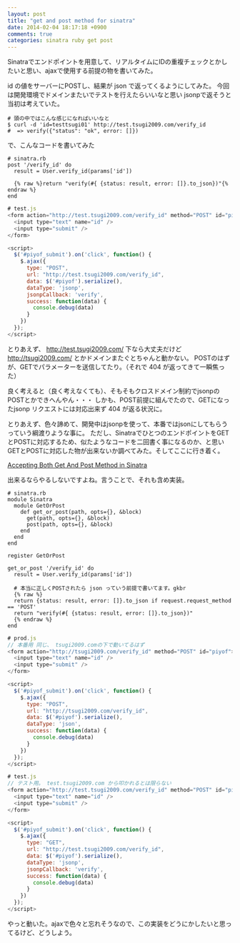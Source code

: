 ```yaml
---
layout: post
title: "get and post method for sinatra"
date: 2014-02-04 18:17:18 +0900
comments: true
categories: sinatra ruby get post
---
```


Sinatraでエンドポイントを用意して、リアルタイムにIDの重複チェックとかしたいと思い、ajaxで使用する前提の物を書いてみた。

id の値をサーバーにPOSTし、結果が json で返ってくるようにしてみた。
今回は開発環境でドメインまたいでテストを行えたらいいなと思い
jsonpで返そうと当初は考えていた。

```
# 頭の中ではこんな感じになればいいなと
$ curl -d 'id=testtsugi01' http://test.tsugi2009.com/verify_id
#  => verify({"status": "ok", error: []})
```

で、こんなコードを書いてみた

```
# sinatra.rb
post '/verify_id' do
  result = User.verify_id(params['id'])

  {% raw %}return "verify(#{ {status: result, error: []}.to_json})"{% endraw %}
end
```

```javascript
# test.js
<form action="http://test.tsugi2009.com/verify_id" method="POST" id="piyof">
  <input type="text" name="id" />
  <input type="submit" />
</form>

<script>
  $('#piyof_submit').on('click', function() {
    $.ajax({
      type: "POST",
      url: "http://test.tsugi2009.com/verify_id",
      data: $('#piyof').serialize(),
      dataType: 'jsonp',
      jsonpCallback: 'verify',
      success: function(data) {
        console.debug(data)
      }
    })
  });
</script>
```

とりあえず、 http://test.tsugi2009.com/ 下なら大丈夫だけど http://tsugi2009.com/ とかドメインまたぐとちゃんと動かない。
POSTのはずが、GETでパラメーターを送信してたり。（それで 404 が返ってきて一瞬焦った）

良く考えると（良く考えなくても）、そもそもクロスドメイン制約でjsonpのPOSTとかできへんやん・・・
しかも、POST前提に組んでたので、GETになったjsonp リクエストには対応出来ず 404 が返る状況に。

とりあえず、色々諦めて、開発中はjsonpを使って、本番ではjsonにしてもらうっていう綱渡りような事に。
ただし、SinatraでひとつのエンドポイントをGETとPOSTに対応するため、似たようなコードを二回書く事になるのか、と思いGETとPOSTに対応した物が出来ないか調べてみた。そしてここに行き着く。

[Accepting Both Get And Post Method in Sinatra](http://ujihisa.blogspot.jp/2009/11/accepting-both-get-and-post-method-in.html)

出来るならやるしないですよね。言うことで、それも含め実装。


```
# sinatra.rb
module Sinatra
  module GetOrPost
    def get_or_post(path, opts={}, &block)
      get(path, opts={}, &block) 
      post(path, opts={}, &block) 
    end
  end
end

register GetOrPost

get_or_post '/verify_id' do
  result = User.verify_id(params['id'])

  # 本当に正しくPOSTされたら json っていう前提で書いてます。gkbr
  {% raw %}
  return {status: result, error: []}.to_json if request.request_method == 'POST'
  return "verify(#{ {status: result, error: []}.to_json})"
  {% endraw %}
end

```

```javascript
# prod.js
// 本番用 同じ、 tsugi2009.comの下で動いてるはず
<form action="http://tsugi2009.com/verify_id" method="POST" id="piyof">
  <input type="text" name="id" />
  <input type="submit" />
</form>

<script>
  $('#piyof_submit').on('click', function() {
    $.ajax({
      type: "POST",
      url: "http://tsugi2009.com/verify_id",
      data: $('#piyof').serialize(),
      dataType: 'json',
      success: function(data) {
        console.debug(data)
      }
    })
  });
</script>

# test.js
// テスト用。 test.tsugi2009.com から叩かれるとは限らない
<form action="http://test.tsugi2009.com/verify_id" method="POST" id="piyof">
  <input type="text" name="id" />
  <input type="submit" />
</form>

<script>
  $('#piyof_submit').on('click', function() {
    $.ajax({
      type: "GET",
      url: "http://test.tsugi2009.com/verify_id",
      data: $('#piyof').serialize(),
      dataType: 'jsonp',
      jsonpCallback: 'verify',
      success: function(data) {
        console.debug(data)
      }
    })
  });
</script>
```

やっと動いた。ajaxで色々と忘れそうなので、この実装をどうにかしたいと思ってるけど、どうしよう。
